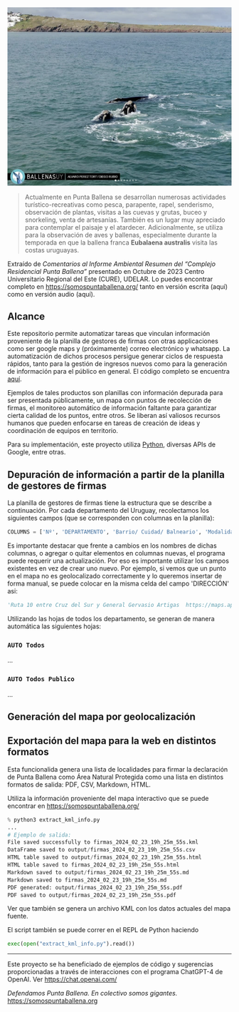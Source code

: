 <div style="text-align: center;">
    <img src="assets/images/ballenasUY.png" alt="Logo">
</div>

> Actualmente en Punta Ballena se desarrollan numerosas actividades turístico-recreativas como pesca, parapente, rapel, senderismo, observación de plantas, visitas a las cuevas y grutas, buceo y snorkeling, venta de artesanías. También es un lugar muy apreciado para contemplar el paisaje y el atardecer. Adicionalmente, se utiliza para la observación de aves y ballenas, especialmente durante la temporada en que la ballena franca **Eubalaena australis** visita las costas uruguayas.

Extraído de *Comentarios al Informe Ambiental Resumen del “Complejo Residencial Punta Ballena”* presentado en Octubre de 2023
Centro Universitario Regional del Este (CURE), UDELAR. Lo puedes encontrar completo en https://somospuntaballena.org/ tanto en versión escrita (aquí) como en versión audio (aquí).

## Alcance

Este repositorio permite automatizar tareas que vinculan información proveniente de la planilla de gestores de firmas con otras applicaciones como ser google maps y (próximamente) correo electrónico y whatsapp. La automatización de dichos procesos persigue generar ciclos de respuesta rápidos, tanto para la gestión de ingresos nuevos como para la generación de información para el público en general. El código completo se encuentra [aquí](https://github.com/somospuntaballena-org/EubalaenaAustralis).

Ejemplos de tales productos son planillas con información depurada para ser presentada públicamente, un mapa con puntos de recolección de firmas, el monitoreo automático de información faltante para garantizar cierta calidad de los puntos, entre otros. Se liberan así valiosos recursos humanos que pueden enfocarse en tareas de creación de ideas y coordinación de equipos en territorio.

Para su implementación, este proyecto utiliza [Python](https://www.python.org/downloads/), diversas APIs de Google, entre otras.

## Depuración de información a partir de la planilla de gestores de firmas

La planilla de gestores de firmas tiene la estructura que se describe a continuación.
Por cada departamento del Uruguay, recolectamos los siguientes campos (que se corresponden con columnas en la planilla):

```python
COLUMNS = ['Nº', 'DEPARTAMENTO', 'Barrio/ Cuidad/ Balneario', 'Modalidad de Recolección de Firmas', 'ESTABLECIMIENTO', 'DIRECCIÓN', 'HORARIO', 'Gestora del equipo', 'NOMBRE Completo', 'CELULAR', 'MAIL de contacto', 'CANTIDAD PLANILLAS ENTREGADAS NACIONAL', 'CANTIDAD PLANILLAS ENTREGADAS DEPARTAMENTAL']
```

Es importante destacar que frente a cambios en los nombres de dichas columnas, o agregar o quitar elementos en columnas nuevas, el programa puede requerir una actualización. Por eso es importante utilizar los campos existentes en vez de crear uno nuevo. Por ejemplo, si vemos que un punto en el mapa no es geolocalizado correctamente y lo queremos insertar de forma manual, se puede colocar en la misma celda del campo 'DIRECCIÓN' asi:

```python
'Ruta 10 entre Cruz del Sur y General Gervasio Artigas  https://maps.app.goo.gl/ufnBa5Qywc8ycxD18'
```

Utilizando las hojas de todos los departamento, se generan de manera automática las siguientes hojas:

### `AUTO Todos`

...

### `AUTO Todos Publico`

...

## Generación del mapa por geolocalización

## Exportación del mapa para la web en distintos formatos

Esta funcionalida genera una lista de localidades para firmar la declaración de Punta Ballena como Área Natural Protegida como una lista en distintos formatos de salida: PDF, CSV, Markdown, HTML. 

Utiliza la información proveniente del mapa interactivo que se puede encontrar en https://somospuntaballena.org/ 

```python
% python3 extract_kml_info.py
...
# Ejemplo de salida:
File saved successfully to firmas_2024_02_23_19h_25m_55s.kml
DataFrame saved to output/firmas_2024_02_23_19h_25m_55s.csv
HTML table saved to output/firmas_2024_02_23_19h_25m_55s.html
HTML table saved to firmas_2024_02_23_19h_25m_55s.html
Markdown saved to output/firmas_2024_02_23_19h_25m_55s.md
Markdown saved to firmas_2024_02_23_19h_25m_55s.md
PDF generated: output/firmas_2024_02_23_19h_25m_55s.pdf
PDF saved to output/firmas_2024_02_23_19h_25m_55s.pdf
```
Ver que también se genera un archivo KML con los datos actuales del mapa fuente.

El script también se puede correr en el REPL de Python haciendo

```python
exec(open("extract_kml_info.py").read())
```

---

Este proyecto se ha beneficiado de ejemplos de código y sugerencias proporcionadas a través de interacciones con el programa ChatGPT-4 de OpenAI. Ver https://chat.openai.com/

*Defendamos Punta Ballena. En colectivo somos gigantes.* https://somospuntaballena.org
